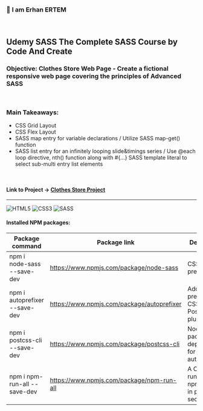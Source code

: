 ### 👋 **I am Erhan ERTEM**

&emsp;

## Udemy SASS The Complete SASS Course by Code And Create

### **Objective:** Clothes Store Web Page - Create a fictional responsive web page covering the principles of Advanced SASS

&emsp;

### Main Takeaways:

- CSS Grid Layout
- CSS Flex Layout
- SASS map entry for variable declarations / Utilize SASS map-get() function
- SASS list entry for an infinitely looping slide&timings series / Use @each loop directive, nth() function along with #{...} SASS template literal to select sub-multi entry list elements

&emsp;

#### Link to Project &rarr; [Clothes Store Project](https://clothesstore-erhan-ertem.netlify.app/)

---

![HTML5](https://img.shields.io/badge/HTML5-E34F26?style=for-the-badge&logo=html5&logoColor=white) ![CSS3](https://img.shields.io/badge/CSS3-1572B6?style=for-the-badge&logo=css3&logoColor=white) ![SASS](https://img.shields.io/badge/Sass-CC6699?style=for-the-badge&logo=sass&logoColor=white)

#### Installed NPM packages:

| Package command               | Package link                               | Description                                                      |
| ----------------------------- | ------------------------------------------ | ---------------------------------------------------------------- |
| npm i node-sass --save-dev    | https://www.npmjs.com/package/node-sass    | CSS preprocessor                                                 |
| npm i autoprefixer --save-dev | https://www.npmjs.com/package/autoprefixer | Add vendor prefixes to CSS, a PostCSS plugin                     |
| npm i postcss-cli --save-dev  | https://www.npmjs.com/package/postcss-cli  | Node package dependency for autoprefixer                         |
| npm i npm-run-all --save-dev  | https://www.npmjs.com/package/npm-run-all  | A CLI tool to run multiple npm-scripts in parallel or sequential |

&emsp;
